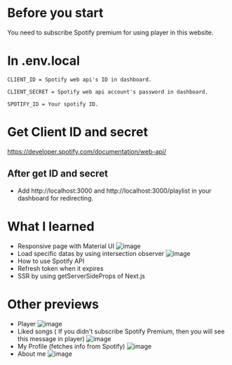 # Before you start

You need to subscribe Spotify premium for using player in this website.

# In .env.local

```
CLIENT_ID = Spotify web api's ID in dashboard.

CLIENT_SECRET = Spotify web api account's password in dashboard.

SPOTIFY_ID = Your spotify ID.
```

# Get Client ID and secret

https://developer.spotify.com/documentation/web-api/

## After get ID and secret

- Add http://localhost:3000 and http://localhost:3000/playlist in your dashboard for redirecting.


# What I learned
- Responsive page with Material UI
![image](https://user-images.githubusercontent.com/77925373/177778890-2194b28c-734a-4b8b-bf60-c6df2045c15d.png)
- Load specific datas by using intersection observer
![image](https://user-images.githubusercontent.com/77925373/177779384-929f89b5-0e4c-4c7a-a645-424a6d811382.png)
- How to use Spotify API
- Refresh token when it expires
- SSR by using getServerSideProps of Next.js


# Other previews
- Player
![image](https://user-images.githubusercontent.com/77925373/177781765-788a5f51-de70-45ff-817d-4fce760b6ed7.png)
- Liked songs ( If you didn't subscribe Spotify Premium, then you will see this message in player)
![image](https://user-images.githubusercontent.com/77925373/177782012-c37bb201-6f80-480c-b944-9e9769793385.png)
- My Profile (fetches info from Spotify)
![image](https://user-images.githubusercontent.com/77925373/177782362-c7843c01-391b-4b3e-9922-4784cee30fb9.png)
- About me
![image](https://user-images.githubusercontent.com/77925373/177782586-a802410d-456e-4783-8343-1849070ebc74.png)



